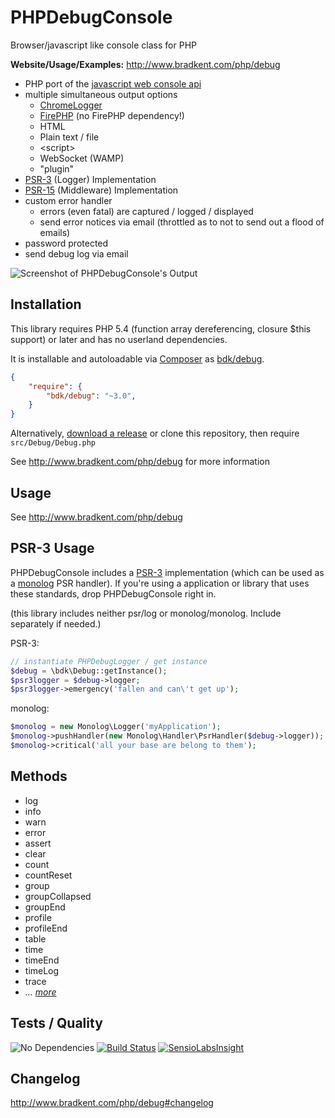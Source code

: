 # PHP&#xfeff;Debug&#xfeff;Console

Browser/javascript like console class for PHP

**Website/Usage/Examples:** <http://www.bradkent.com/php/debug>

* PHP port of the [javascript web console api](https://developer.mozilla.org/en-US/docs/Web/API/console)
* multiple simultaneous output options
  * [ChromeLogger](https://craig.is/writing/chrome-logger/techspecs)
  * [FirePHP](http://www.firephp.org/)  (no FirePHP dependency!)
  * HTML
  * Plain text / file
  * &lt;script&gt;
  * WebSocket (WAMP)
  * "plugin"
* [PSR-3](https://github.com/php-fig/fig-standards/blob/master/accepted/PSR-3-logger-interface.md) (Logger) Implementation
* [PSR-15](https://github.com/php-fig/fig-standards/blob/master/accepted/PSR-15-request-handlers-meta.md) (Middleware) Implementation
* custom error handler
  * errors (even fatal) are captured / logged / displayed
  * send error notices via email (throttled as to not to send out a flood of emails)
* password protected
* send debug log via email

![Screenshot of PHPDebugConsole's Output](http://www.bradkent.com/images/php/screenshot_1.4.png)

## Installation

This library requires PHP 5.4 (function array dereferencing, closure $this support) or later and has no userland dependencies.

It is installable and autoloadable via [Composer](https://getcomposer.org/) as [bdk/debug](https://packagist.org/packages/bdk/debug).

```json
{
    "require": {
        "bdk/debug": "~3.0",
    }
}
```

Alternatively, [download a release](https://github.com/bkdotcom/PHPDebugConsole/releases) or clone this repository, then require `src/Debug/Debug.php`

See <http://www.bradkent.com/php/debug> for more information

## Usage

See <http://www.bradkent.com/php/debug>

## PSR-3 Usage

PHPDebugConsole includes a [PSR-3](https://github.com/php-fig/fig-standards/blob/master/accepted/PSR-3-logger-interface.md) implementation (which can be used as a [monolog](https://github.com/Seldaek/monolog) PSR handler).  If you're using a application or library that uses these standards, drop PHPDebugConsole right in.

(this library includes neither psr/log or monolog/monolog.  Include separately if needed.)

PSR-3:

```php
// instantiate PHPDebugLogger / get instance
$debug = \bdk\Debug::getInstance();
$psr3logger = $debug->logger;
$psr3logger->emergency('fallen and can\'t get up');
```

monolog:

```php
$monolog = new Monolog\Logger('myApplication');
$monolog->pushHandler(new Monolog\Handler\PsrHandler($debug->logger));
$monolog->critical('all your base are belong to them');
```

## Methods

* log
* info
* warn
* error
* assert
* clear
* count
* countReset
* group
* groupCollapsed
* groupEnd
* profile
* profileEnd
* table
* time
* timeEnd
* timeLog
* trace
* *&hellip; [more](http://www.bradkent.com/php/debug#methods)*

## Tests / Quality

![No Dependencies](https://img.shields.io/badge/dependencies-none-333333.svg)
[![Build Status](https://img.shields.io/travis/bkdotcom/PHPDebugConsole/master.svg)](https://travis-ci.org/bkdotcom/PHPDebugConsole)
[![SensioLabsInsight](https://img.shields.io/sensiolabs/i/789295b4-6040-4367-8fd5-b04a6f0d7a0c.svg)](https://insight.sensiolabs.com/projects/789295b4-6040-4367-8fd5-b04a6f0d7a0c)

## Changelog

<http://www.bradkent.com/php/debug#changelog>
